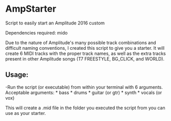 # AmpStarter
 Script to easily start an Amplitude 2016 custom
 
 Dependencies required: mido
 
 Due to the nature of Amplitude's many possible track combinations and difficult naming conventions, I created this script to give you a starter. It will create 6 MIDI tracks with the proper track names, as well as the extra tracks present in other Amplitude songs (T7 FREESTYLE, BG_CLICK, and WORLD).
 
## Usage:
 -Run the script (or executable) from within your terminal with 6 arguments.
	Acceptable arguments:
		* bass
		* drums
		* guitar (or gtr)
		* synth
		* vocals (or vox)
		
This will create a .mid file in the folder you executed the script from you can use as your starter.